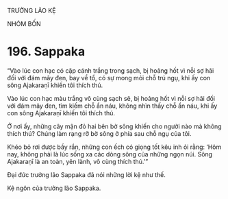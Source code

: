 TRƯỞNG LÃO KỆ

NHÓM BỐN

# 196. Sappaka

“Vào lúc con hạc có cặp cánh trắng trong sạch, bị hoảng hốt vì nỗi sợ hãi đối với đám mây đen, bay về tổ, có sự mong mỏi chỗ trú ngụ, khi ấy con sông Ajakaraṇī khiến tôi thích thú.

Vào lúc con hạc màu trắng vô cùng sạch sẽ, bị hoảng hốt vì nỗi sợ hãi đối với đám mây đen, tìm kiếm chỗ ẩn náu, không nhìn thấy chỗ ẩn náu, khi ấy con sông Ajakaraṇī khiến tôi thích thú.

Ở nơi ấy, những cây mận đỏ hai bên bờ sông khiến cho người nào mà không thích thú? Chúng làm rạng rỡ bờ sông ở phía sau chỗ ngụ của tôi.

Khéo bỏ rơi được bầy rắn, những con ếch có giọng tốt kêu inh ỏi rằng: ‘Hôm nay, không phải là lúc sống xa các dòng sông của những ngọn núi. Sông Ajakaraṇī là an toàn, yên lành, vô cùng thích thú.’”

Đại đức trưởng lão Sappaka đã nói những lời kệ như thế.

Kệ ngôn của trưởng lão Sappaka.
